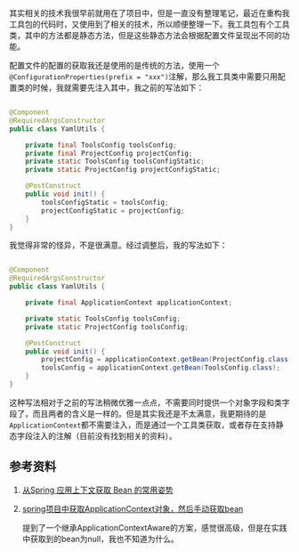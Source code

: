 其实相关的技术我很早前就用在了项目中，但是一直没有整理笔记，最近在重构我工具包的代码时，又使用到了相关的技术，所以顺便整理一下。我工具包有个工具类，其中的方法都是静态方法，但是这些静态方法会根据配置文件呈现出不同的功能。

配置文件的配置的获取我还是使用的是传统的方法，使用一个`@ConfigurationProperties(prefix = "xxx")`注解，那么我工具类中需要只用配置类的时候，我就需要先注入其中，我之前的写法如下：

~~~ java

@Component
@RequiredArgsConstructor
public class YamlUtils {

    private final ToolsConfig toolsConfig;
    private final ProjectConfig projectConfig;
    private static ToolsConfig toolsConfigStatic;
    private static ProjectConfig projectConfigStatic;

    @PostConstruct
    public void init() {
        toolsConfigStatic = toolsConfig;
        projectConfigStatic = projectConfig;
    }
}

~~~

我觉得非常的怪异，不是很满意。经过调整后，我的写法如下：

~~~ java

@Component
@RequiredArgsConstructor
public class YamlUtils {

    private final ApplicationContext applicationContext;

    private static ToolsConfig toolsConfig;
    private static ProjectConfig toolsConfig;

    @PostConstruct
    public void init() {
        projectConfig = applicationContext.getBean(ProjectConfig.class);
        toolsConfig = applicationContext.getBean(ToolsConfig.class);
    }
}

~~~

这种写法相对于之前的写法稍微优雅一点点，不需要同时提供一个对象字段和类字段了，而且两者的含义是一样的。但是其实我还是不太满意，我更期待的是`ApplicationContext`都不需要注入，而是通过一个工具类获取，或者存在支持静态字段注入的注解（目前没有找到相关的资料）。

## 参考资料

1. [从Spring 应用上下文获取 Bean 的常用姿势](https://segmentfault.com/a/1190000020918545)

2. [spring项目中获取ApplicationContext对象，然后手动获取bean](https://blog.csdn.net/ex_tang/article/details/82749844)
   
   提到了一个继承ApplicationContextAware的方案，感觉很高级，但是在实践中获取到的bean为null，我也不知道为什么。